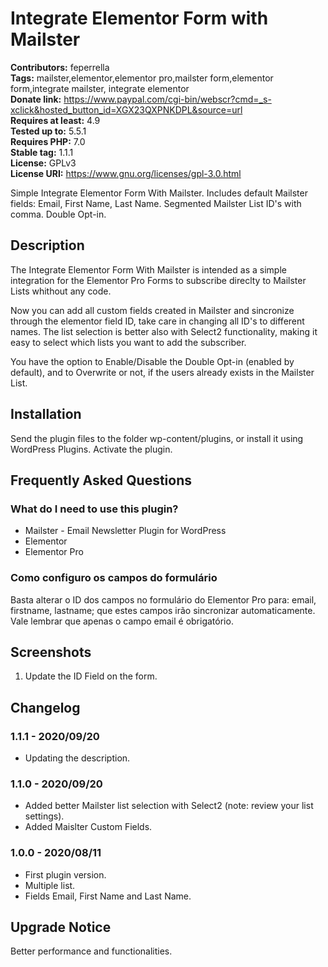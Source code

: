 # Integrate Elementor Form with Mailster #
**Contributors:** feperrella  
**Tags:** mailster,elementor,elementor pro,mailster form,elementor form,integrate mailster, integrate elementor  
**Donate link:** https://www.paypal.com/cgi-bin/webscr?cmd=_s-xclick&hosted_button_id=XGX23QXPNKDPL&source=url  
**Requires at least:** 4.9  
**Tested up to:** 5.5.1  
**Requires PHP:** 7.0  
**Stable tag:** 1.1.1  
**License:** GPLv3  
**License URI:** https://www.gnu.org/licenses/gpl-3.0.html  

Simple Integrate Elementor Form With Mailster.
Includes default Mailster fields: Email, First Name, Last Name. Segmented Mailster List ID's with comma. Double Opt-in.

## Description ##
The Integrate Elementor Form With Mailster is intended as a simple integration for the Elementor Pro Forms to subscribe direclty to Mailster Lists whithout any code.

Now you can add all custom fields created in Mailster and sincronize through the elementor field ID, take care in changing all ID's to different names. The list selection is better also with Select2 functionality, making it easy to select which lists you want to add the subscriber.

You have the option to Enable/Disable the Double Opt-in (enabled by default), and to Overwrite or not, if the users already exists in the Mailster List.

## Installation ##
Send the plugin files to the folder wp-content/plugins, or install it using WordPress Plugins.
Activate the plugin.

## Frequently Asked Questions ##

### What do I need to use this plugin? ###
* Mailster - Email Newsletter Plugin for WordPress
* Elementor
* Elementor Pro

### Como configuro os campos do formulário ###
Basta alterar o ID dos campos no formulário do Elementor Pro para: email, firstname, lastname; que estes campos irão sincronizar automaticamente.
Vale lembrar que apenas o campo email é obrigatório.

## Screenshots ##
1. Update the ID Field on the form.

## Changelog ##

### 1.1.1 - 2020/09/20 ###
- Updating the description.

### 1.1.0 - 2020/09/20 ###
- Added better Mailster list selection with Select2 (note: review your list settings).
- Added Maislter Custom Fields.

### 1.0.0 - 2020/08/11 ###
- First plugin version.
- Multiple list.
- Fields Email, First Name and Last Name.

## Upgrade Notice ##
Better performance and functionalities.